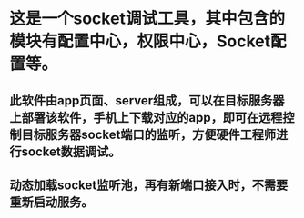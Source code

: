 # 这是一个socket调试工具，其中包含的模块有配置中心，权限中心，Socket配置等。

## 此软件由app页面、server组成，可以在目标服务器上部署该软件，手机上下载对应的app，即可在远程控制目标服务器socket端口的监听，方便硬件工程师进行socket数据调试。

## 动态加载socket监听池，再有新端口接入时，不需要重新启动服务。